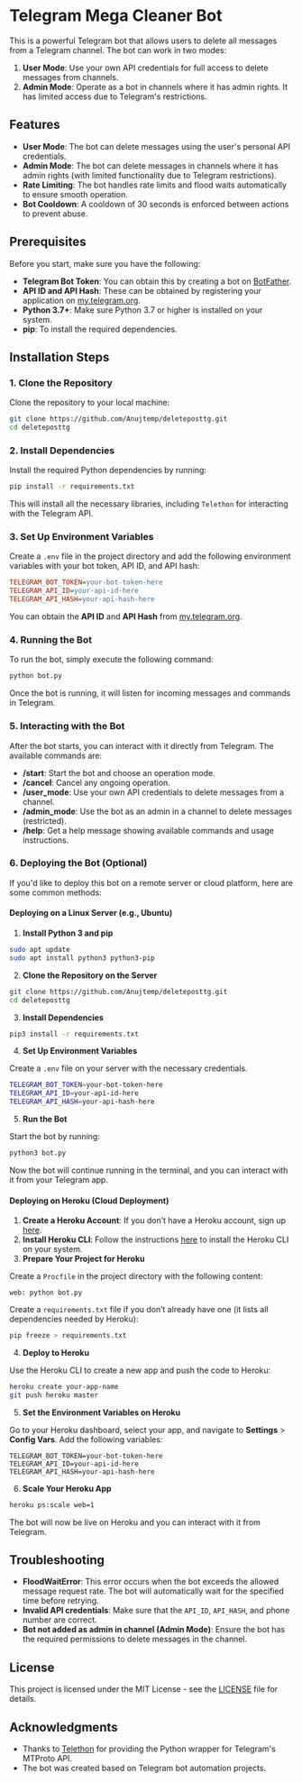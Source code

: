 
# Telegram Mega Cleaner Bot

This is a powerful Telegram bot that allows users to delete all messages from a Telegram channel. The bot can work in two modes:

1. **User Mode**: Use your own API credentials for full access to delete messages from channels.
2. **Admin Mode**: Operate as a bot in channels where it has admin rights. It has limited access due to Telegram's restrictions.

## Features

- **User Mode**: The bot can delete messages using the user's personal API credentials.
- **Admin Mode**: The bot can delete messages in channels where it has admin rights (with limited functionality due to Telegram restrictions).
- **Rate Limiting**: The bot handles rate limits and flood waits automatically to ensure smooth operation.
- **Bot Cooldown**: A cooldown of 30 seconds is enforced between actions to prevent abuse.

## Prerequisites

Before you start, make sure you have the following:

- **Telegram Bot Token**: You can obtain this by creating a bot on [BotFather](https://core.telegram.org/bots#botfather).
- **API ID and API Hash**: These can be obtained by registering your application on [my.telegram.org](https://my.telegram.org/auth).
- **Python 3.7+**: Make sure Python 3.7 or higher is installed on your system.
- **pip**: To install the required dependencies.

## Installation Steps

### 1. Clone the Repository

Clone the repository to your local machine:

```bash
git clone https://github.com/Anujtemp/deleteposttg.git
cd deleteposttg
```

### 2. Install Dependencies

Install the required Python dependencies by running:

```bash
pip install -r requirements.txt
```

This will install all the necessary libraries, including `Telethon` for interacting with the Telegram API.

### 3. Set Up Environment Variables

Create a `.env` file in the project directory and add the following environment variables with your bot token, API ID, and API hash:

```ini
TELEGRAM_BOT_TOKEN=your-bot-token-here
TELEGRAM_API_ID=your-api-id-here
TELEGRAM_API_HASH=your-api-hash-here
```

You can obtain the **API ID** and **API Hash** from [my.telegram.org](https://my.telegram.org/auth).

### 4. Running the Bot

To run the bot, simply execute the following command:

```bash
python bot.py
```

Once the bot is running, it will listen for incoming messages and commands in Telegram.

### 5. Interacting with the Bot

After the bot starts, you can interact with it directly from Telegram. The available commands are:

- **/start**: Start the bot and choose an operation mode.
- **/cancel**: Cancel any ongoing operation.
- **/user_mode**: Use your own API credentials to delete messages from a channel.
- **/admin_mode**: Use the bot as an admin in a channel to delete messages (restricted).
- **/help**: Get a help message showing available commands and usage instructions.

### 6. Deploying the Bot (Optional)

If you'd like to deploy this bot on a remote server or cloud platform, here are some common methods:

#### Deploying on a Linux Server (e.g., Ubuntu)

1. **Install Python 3 and pip**

```bash
sudo apt update
sudo apt install python3 python3-pip
```

2. **Clone the Repository on the Server**

```bash
git clone https://github.com/Anujtemp/deleteposttg.git
cd deleteposttg
```

3. **Install Dependencies**

```bash
pip3 install -r requirements.txt
```

4. **Set Up Environment Variables**

Create a `.env` file on your server with the necessary credentials.

```bash
TELEGRAM_BOT_TOKEN=your-bot-token-here
TELEGRAM_API_ID=your-api-id-here
TELEGRAM_API_HASH=your-api-hash-here
```

5. **Run the Bot**

Start the bot by running:

```bash
python3 bot.py
```

Now the bot will continue running in the terminal, and you can interact with it from your Telegram app.

#### Deploying on Heroku (Cloud Deployment)

1. **Create a Heroku Account**: If you don’t have a Heroku account, sign up [here](https://signup.heroku.com/).
2. **Install Heroku CLI**: Follow the instructions [here](https://devcenter.heroku.com/articles/heroku-cli) to install the Heroku CLI on your system.
3. **Prepare Your Project for Heroku**

Create a `Procfile` in the project directory with the following content:

```
web: python bot.py
```

Create a `requirements.txt` file if you don’t already have one (it lists all dependencies needed by Heroku):

```bash
pip freeze > requirements.txt
```

4. **Deploy to Heroku**

Use the Heroku CLI to create a new app and push the code to Heroku:

```bash
heroku create your-app-name
git push heroku master
```

5. **Set the Environment Variables on Heroku**

Go to your Heroku dashboard, select your app, and navigate to **Settings** > **Config Vars**. Add the following variables:

```
TELEGRAM_BOT_TOKEN=your-bot-token-here
TELEGRAM_API_ID=your-api-id-here
TELEGRAM_API_HASH=your-api-hash-here
```

6. **Scale Your Heroku App**

```bash
heroku ps:scale web=1
```

The bot will now be live on Heroku and you can interact with it from Telegram.

## Troubleshooting

- **FloodWaitError**: This error occurs when the bot exceeds the allowed message request rate. The bot will automatically wait for the specified time before retrying.
- **Invalid API credentials**: Make sure that the `API_ID`, `API_HASH`, and phone number are correct.
- **Bot not added as admin in channel (Admin Mode)**: Ensure the bot has the required permissions to delete messages in the channel.

## License

This project is licensed under the MIT License - see the [LICENSE](LICENSE) file for details.

## Acknowledgments

- Thanks to [Telethon](https://github.com/LonamiWebs/Telethon) for providing the Python wrapper for Telegram's MTProto API.
- The bot was created based on Telegram bot automation projects.
